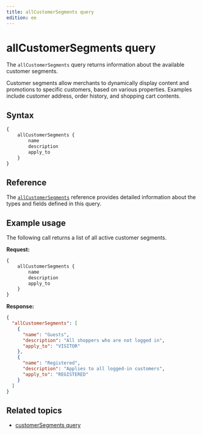 ```yaml
---
title: allCustomerSegments query
edition: ee
---
```


# allCustomerSegments query

The `allCustomerSegments` query returns information about the available customer segments.

Customer segments allow merchants to dynamically display content and promotions to specific customers, based on various properties.
Examples include customer address, order history, and shopping cart contents.

## Syntax

```graphql
{
    allCustomerSegments {
        name
        description
        apply_to
    }
}
```

## Reference

The [`allCustomerSegments`](https://developer.adobe.com/commerce/webapi/graphql-api/index.html#query-all-customer-segments) reference provides detailed information about the types and fields defined in this query.

## Example usage

The following call returns a list of all active customer segments.

**Request:**

```graphql
{
    allCustomerSegments {
        name
        description
        apply_to
    }
}
```

**Response:**

```json
{
  "allCustomerSegments": [
    {
      "name": "Guests",
      "description": "All shoppers who are not logged in",
      "apply_to": "VISITOR"
    },
    {
      "name": "Registered",
      "description": "Applies to all logged-in customers",
      "apply_to": "REGISTERED"
    }
  ]
}
```

## Related topics

*  [customerSegments query](segments.md)
